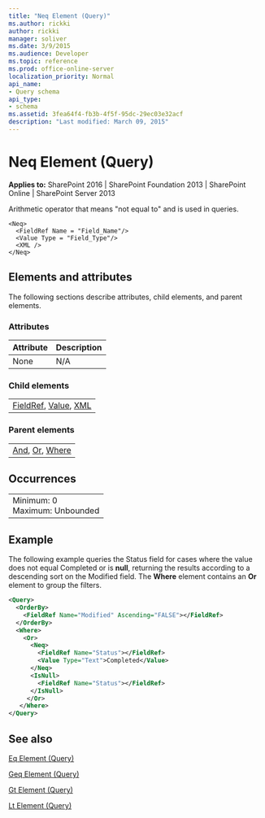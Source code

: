 ```yaml
---
title: "Neq Element (Query)"
ms.author: rickki
author: rickki
manager: soliver
ms.date: 3/9/2015
ms.audience: Developer
ms.topic: reference
ms.prod: office-online-server
localization_priority: Normal
api_name:
- Query schema
api_type:
- schema
ms.assetid: 3fea64f4-fb3b-4f5f-95dc-29ec03e32acf
description: "Last modified: March 09, 2015"
---
```


# Neq Element (Query)

 
  
 **Applies to:** SharePoint 2016 | SharePoint Foundation 2013 | SharePoint Online | SharePoint Server 2013
  
Arithmetic operator that means "not equal to" and is used in queries.
  
```
<Neq>
  <FieldRef Name = "Field_Name"/>
  <Value Type = "Field_Type"/>
  <XML />
</Neq>
```

## Elements and attributes

The following sections describe attributes, child elements, and parent elements.

### Attributes

|**Attribute**|**Description**|
|:-----|:-----|
|None  <br/> |N/A  <br/> |
   
### Child elements

||
|:-----|
|[FieldRef](fieldref-element-query.md), [Value](value-element-query.md), [XML](xml-element.md)|
   
### Parent elements

||
|:-----|
|[And](and-element-query.md), [Or](or-element-query.md), [Where](where-element-query.md)|
   
## Occurrences

||
|:-----|
|Minimum: 0  <br/> Maximum: Unbounded  <br/> |
   
## Example

The following example queries the Status field for cases where the value does not equal Completed or is **null**, returning the results according to a descending sort on the Modified field. The **Where** element contains an **Or** element to group the filters. 
  
```XML
<Query>
  <OrderBy>
    <FieldRef Name="Modified" Ascending="FALSE"></FieldRef>
  </OrderBy>
  <Where>
    <Or>
      <Neq>
        <FieldRef Name="Status"></FieldRef>
        <Value Type="Text">Completed</Value>
      </Neq>
      <IsNull>
        <FieldRef Name="Status"></FieldRef>
      </IsNull>
     </Or>
   </Where>
</Query>
```

## See also



[Eq Element (Query)](eq-element-query.md)
  
[Geq Element (Query)](geq-element-query.md)
  
[Gt Element (Query)](gt-element-query.md)
  
[Lt Element (Query)](lt-element-query.md)

